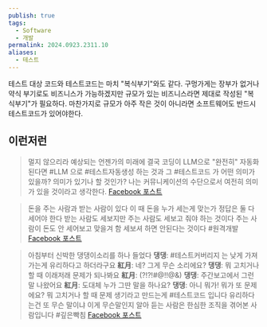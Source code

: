 ```yaml
---
publish: true
tags:
  - Software
  - 개발
permalink: 2024.0923.2311.10
aliases:
  - 테스트
---
```

테스트 대상 코드와 테스트코드는 마치 "복식부기"와도 같다.
구멍가게는 장부가 없거나 약식 부기로도 비즈니스가 가능하겠지만 규모가 있는 비즈니스라면 제대로 작성된 "복식부기"가 필요하다. 마찬가지로 규모가 아주 작은 것이 아니라면 소프트웨어도 반드시 테스트코드가 있어야한다.

## 이런저런

>멀지 않으리라 예상되는 언젠가의 미래에 결국 코딩이 LLM으로 "완전히" 자동화된다면 #LLM 으로 #테스트자동생성 하는 것과 그 #테스트코드 가 어떤 의미가 있을까? 의미가 있기나 할 것인가?
>나는 커뮤니케이션의 수단으로서 여전히 의미가 있을 것이라고 생각한다.
>[Facebook 포스트](https://www.facebook.com/share/p/jpc5wyaHc1g7z9St/)

>돈을 주는 사람과 받는 사람이 있다 이 때 돈을 누가 세는게 맞는가 정답은 둘 다 세어야 한다 받는 사람도 세보지만 주는 사람도 세보고 줘야 하는 것이다 주는 사람이 돈도 안 세어보고 맞을겨 함 세보셔 하면 안된다는 것이다 #원격개발 
>[Facebook 포스트](https://www.facebook.com/share/p/VVN7PchBhqPXZqMK/)

>아침부터 신박한 댕댕이소리를 하나 들었다
> **댕댕**: #테스트커버리지 는 낮게 가져가는게 유리하다고 하더라구요
> **紅月**: 네? 그게 무슨 소리에요?
> **댕댕**: 뭐 고치거나 할 때 이래저래 문제가 되나봐요
> **紅月**: (?!?!#@!!@&)
> **댕댕**: 주간보고에서 그런 말 나왔어요
> **紅月**: 도대체 누가 그딴 말을 하나요?
> **댕댕**: 아니 뭐가! 뭐가 또 문제에요?
> 뭐 고치거나 할 때 문제 생기라고 만드는게 #테스트코드 입니다
> 유리하다는건 또 무슨 말이냐 
> 이게 무슨말인지 알아 듣는 사람은 한심한 조직을 겪어본 사람입니다 #깊은빡침
> [Facebook 포스트](https://www.facebook.com/share/p/3iTUJ8NPmJGyTA1o/)
